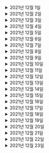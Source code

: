 <details> <summary>2021년 12월 1일</summary>

## 회사 업무
- [Kafka] 아파치 카프카 개요 및 설명
  - 아파치 카프카 개요 및 설명 완성
  - 토픽이란? 완성

## 개인 공부

</details>

<details> <summary>2021년 12월 2일</summary>

## 회사 업무
- [Spring] Spring Boot JWT Tutorial
  - JWT 소개, 프로젝트 생성
  - Security 설정, Data 설정
  - JWT 코드, Security 설정 추가
  - DTO, Repository, 로그인 코드 완성
  - 회원가입, 권한 검증 코드 완성
  - DTO 리펙토링
  - 스프링 부트 버전 변경함으로써 에러 떳을때 body에 

## 개인 공부
- [개인 플젝] 맛집 소개 사이트
  - save_towns API에 시작값 추가, 동이 따로 없는 "구"들은 저장안하게 변경

</details>


<details> <summary>2021년 12월 3일</summary>

## 회사 업무
- 온보딩 체크리스트 검토
- Vroong Lastmile bootcamp 재검토
- 코드리뷰
  - ITSMCHG-5768 MDCInfo 리팩토링 (M캐시서버 transaction_id 이슈 연관)
- B마트 미배차오더의 알림주기를 5분으로 변경
  - 코드, PR 작성
  - dev1배포 

## 개인 공부

</details>

<details> <summary>2021년 12월 4일</summary>

## 회사 업무

## 개인 공부
- [MSA] The Red : 비즈니스 성공을 위한 Java/Spring 기반 서비스 개발과 MSA 구축
  - Chapter1 (0% -> 100%)
  - Chapter2 (0% -> 100%)

</details>

<details> <summary>2021년 12월 5일</summary>

## 회사 업무

## 개인 공부
- [MSA] The Red : 비즈니스 성공을 위한 Java/Spring 기반 서비스 개발과 MSA 구축
  - Chapter3 (0% -> 50%)

</details>

<details> <summary>2021년 12월 6일</summary>

## 회사 업무
- 온보딩 체크리스트 검토
- Vroong Lastmile bootcamp 내용 검토
- [Kafka] 아파치 카프카 개요 및 설명
  - 브로커, 복제, ISR(In-Sync-Replication)
  - 파티셔너란?
  - 컨슈머 랙 이란? 

## 개인 공부
- [MSA] The Red : 비즈니스 성공을 위한 Java/Spring 기반 서비스 개발과 MSA 구축
  - Chapter3 (50% -> 70%)

</details>

<details> <summary>2021년 12월 7일</summary>

## 회사 업무
- 온보딩 체크리스트 검토
- Vroong Lastmile bootcamp 내용 검토

## 개인 공부
- [MSA] The Red : 비즈니스 성공을 위한 Java/Spring 기반 서비스 개발과 MSA 구축
  - Chapter3 (70% -> 100%)

</details>

<details> <summary>2021년 12월 8일</summary>

## 회사 업무
- 상용 배포 준비
- 가게도착 API 내용 검토 

## 개인 공부
- [MSA] The Red : 비즈니스 성공을 위한 Java/Spring 기반 서비스 개발과 MSA 구축
  - Chapter4 (0% -> 100%)
  - Chapter5 (0% -> 75%)
- [개인 플젝] 맛집 소개 사이트
  - kakao 기본 url 추가 
  - kakao 맵 기본 크롤링 추가 

</details>

<details> <summary>2021년 12월 9일</summary>

## 회사 업무
- 상용 배포 
- 가게도착 API 내용 검토 
- 인텔리제이 업그레이드 후 개발 환경 세팅

## 개인 공부
- [MSA] The Red : 비즈니스 성공을 위한 Java/Spring 기반 서비스 개발과 MSA 구축
  - Chapter5 (75% -> 100%)
- [개인 플젝] 맛집 소개 사이트
  - kakao 맵 크롤러에 tag, url 정보 추가

</details>

<details> <summary>2021년 12월 10일</summary>

## 회사 업무
- 가게도착 API 내용 검토 
- 인텔리제이 개발 환경 세팅

## 개인 공부

</details>

<details> <summary>2021년 12월 11일</summary>

## 회사 업무

## 개인 공부
- [TIL] 9~11월 월별 요약

</details>

<details> <summary>2021년 12월 12일</summary>

## 회사 업무

## 개인 공부
- [개인 플젝] 맛집 소개 사이트 - Spring Server
  - 기본 세팅, JWT & CORS 세팅
  - User 어그리게이트 추가 
  - mysql 세팅
  - 유저 SignUp API 완성

</details>

<details> <summary>2021년 12월 13일</summary>

## 회사 업무
- 배민1 가게도착 API 
  - 스펙 정리

## 개인 공부
- [Spring] Spring-Batch
  - Chapter1 (0% -> 100%)
- [개인 플젝] 맛집 소개 사이트 
  - Spring Server
    - README에 기술스택 정리 
  - Django Server
    - README에 기술스택 정리 
- [PS] 
  - 무지의 먹방 라이브


</details>

<details> <summary>2021년 12월 14일</summary>

## 회사 업무
- 배민1 가게도착 API 
  - 스펙 정리
- OJT미팅 참석
- 코드리뷰
  - [ITSMCHG-5940] dev1 환경에서 로그 masking 제거
  - [ITSMCHG-5572] OptimisticLocking 예외 발생 시 재시도 애노테이션 추가

## 개인 공부
- [Spring] Spring-Batch
  - Chapter2 (0% -> 50%)

</details>

<details> <summary>2021년 12월 15일</summary>

## 회사 업무
- 배민1 가게도착 API 
  - 스펙 정리
  - 가게도착버튼을 위한 API 코드 작성
- 상용배포 준비

## 개인 공부
- [PS] 코틀린
  - 코틀린 연습겸 쉬운문제 8문제 풀이

</details>

<details> <summary>2021년 12월 16일</summary>

## 회사 업무
- 배민1 가게도착 API 
  - 가게도착버튼을 위한 API 코드 작성
- 상용 배포

## 개인 공부
- [PS] 코틀린
  - 코틀린 연습겸 쉬운문제 1문제 풀이
- [Kotlin] 새차원의 코틀린
  - Install
  - Basic Syntax
  - Basic Types
  - Control Flow

</details>

<details> <summary>2021년 12월 17일</summary>

## 회사 업무
- 배민1 가게도착 API 
  - 가게도착버튼을 위한 API 코드 작성

## 개인 공부
- [PS] 코틀린
  - 코틀린 연습겸 쉬운문제 12문제 풀이
- [Kotlin] 새차원의 코틀린
  - Packages, Return and Jumps

</details>

<details> <summary>2021년 12월 18일</summary>

## 회사 업무


## 개인 공부
- [PS] 코틀린
  - 코틀린 연습겸 쉬운문제 11문제 풀이
- [Kotlin] 새차원의 코틀린
  - Class

</details>

<details> <summary>2021년 12월 19일</summary>

## 회사 업무


## 개인 공부
- [PS] greedy (python)
  - greedy관련 문제 4문제 풀이
- [Kotlin] 새차원의 코틀린
  - Inheritance
  - Properties and Fields
  - Data, Nested classes
  - Object Expressions and Declarations
- 스프링 유스콘 행사 참여 
  - 링크: https://frost-witch-afb.notion.site/YOUTHCON-21-365e94c3df3443e5b1322520a8b1a2ef
  - TDD를 더 깊이 알 수 있는 기회가 되었다.
  - 이벤트 처리에 대해서 복습할 수 있었다.

</details>

<details> <summary>2021년 12월 20일</summary>

## 회사 업무
- 배민1 가게도착 API 
  - 가게도착버튼을 위한 API 코드 작성

## 개인 공부
- 당근마켓 밋업 행사 참여
  - 코틀린과 코틀린의 코루틴이 엄청 강력하다는 것을 깨닫고, 더 열심히 배워야 겠다는 것을 다짐하는 계기가 되었다.
- [Spring] Kotlin으로 개발하는 Spring Boot Web MVC
  - Chapter1 (0% -> 100%)
  - Chapter2 (0% -> 100%)
- [Kotlin] 새차원의 코루틴
  - why coroutines
- [PS] 수학 (python)
  - 수학관련 문제 1문제 풀이 


</details>

<details> <summary>2021년 12월 21일</summary>

## 회사 업무
- 배민1 가게도착 API 
  - 가게도착버튼을 위한 API 코드 작성
  - 오더 상태변경에 따라 가게도착시간 정보가 변경되도록 코드 작성

## 개인 공부
- [Spring] Kotlin으로 개발하는 Spring Boot Web MVC
  - Chapter3 (0% -> 100%)
  - Chapter4 (0% -> 60%)
- [PS] dfs (python)
  - dfs 문제 1문제 풀이 


</details>

<details> <summary>2021년 12월 22일</summary>

## 회사 업무
- 배민1 가게도착 API 
  - API 스펙 WIKI에 정리
  - 오더 상태변경에 따라 가게도착시간 정보가 변경되도록 코드 작성

## 개인 공부
- [Spring] Kotlin으로 개발하는 Spring Boot Web MVC
  - Chapter4 (60% -> 100%)
  - Chapter5 (0% -> 100%)
- [PS] 구현 (python)
  - 간단한 구현 1문제 풀이


</details>

<details> <summary>2021년 12월 23일</summary>

## 회사 업무
- 배민1 가게도착 API 
  - 오더 상태변경에 따라 가게도착시간 정보가 변경되도록 코드 작성
  - 기존 Prime 동기화 코드 분석

## 개인 공부
- [Spring] Kotlin으로 개발하는 Spring Boot Web MVC
  - Chapter6 (0% -> 100%)
  - Chapter7 (0% -> 100%)
  - Chapter8 (0% -> 100%) = END
- [PS] 이분탐색 (python)
  - 이분탐색 1문제 풀이


</details>